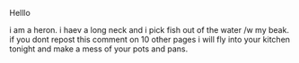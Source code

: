 Helllo 

i am a heron. i haev a long neck and i pick fish out of the water /w my beak. if you dont repost this comment on 10 other pages i will fly into your kitchen tonight and make a mess of your pots and pans.

